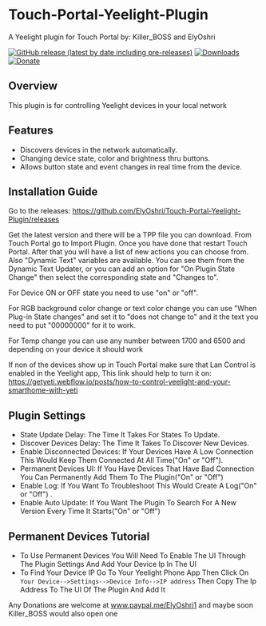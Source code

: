 # Touch-Portal-Yeelight-Plugin
A Yeelight plugin for Touch Portal by: Killer_BOSS and ElyOshri

[![GitHub release (latest by date including pre-releases)](https://img.shields.io/github/v/release/ElyOshri/Touch-Portal-Yeelight-Plugin?include_prereleases&label=Release)](https://github.com/ElyOshri/Touch-Portal-Yeelight-Plugin/releases/tag/v1.2.1)
[![Downloads](https://img.shields.io/github/downloads/ElyOshri/Touch-Portal-Yeelight-Plugin/total?label=Downloads)](https://github.com/ElyOshri/Touch-Portal-Yeelight-Plugin/releases)
[![Donate](https://img.shields.io/badge/Donate-PayPal-blue.svg)](https://www.paypal.me/ElyOshri1)

## Overview

This plugin is for controlling Yeelight devices in your local network

## Features

* Discovers devices in the network automatically.
* Changing device state, color and brightness thru buttons.
* Allows button state and event changes in real time from the device.

## Installation Guide

Go to the releases:
https://github.com/ElyOshri/Touch-Portal-Yeelight-Plugin/releases

Get the latest version and there will be a TPP file you can download. From Touch Portal go to Import Plugin. Once you have done that restart Touch Portal. After that you will have a list of new actions you can choose from. Also "Dynamic Text" variables are available. You can see them from the Dynamic Text Updater, or you can add an option for "On Plugin State Change" then select the corresponding state and "Changes to". 

For Device ON or OFF state you need to use "on" or "off".

For RGB background color change or text color change you can use "When Plug-in State changes" and set it to "does not change to" and it the text you need to put "00000000" for it to work.

For Temp change you can use any number between 1700 and 6500 and depending on your device it should work

If non of the devices show up in Touch Portal make sure that Lan Control is enabled in the Yeelight app, This link should help to turn it on: https://getyeti.webflow.io/posts/how-to-control-yeelight-and-your-smarthome-with-yeti

## Plugin Settings
* State Update Delay: The Time It Takes For States To Update.
* Discover Devices Delay: The Time It Takes To Discover New Devices.
* Enable Disconnected Devices: If Your Devices Have A Low Connection This Would Keep Them Connected At All Time("On" or "Off").
* Permanent Devices UI: If You Have Devices That Have Bad Connection You Can Permanently Add Them To The Plugin("On" or "Off")
* Enable Log: If You Want To Troubleshoot This Would Create A Log("On" or "Off") .
* Enable Auto Update: If You Want The Plugin To Search For A New Version Every Time It Starts("On" or "Off")

## Permanent Devices Tutorial
* To Use Permanent Devices You Will Need To Enable The UI Through The Plugin Settings And Add Your Device Ip In The UI
* To Find Your Device IP Go To Your Yeelight Phone App Then Click On `Your Device-->Settings-->Device Info-->IP address` Then Copy The Ip Address To The UI Of The Plugin And Add It

Any Donations are welcome at www.paypal.me/ElyOshri1 and maybe soon Killer_BOSS would also open one

